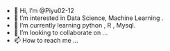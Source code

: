 - 👋 Hi, I’m @Piyu02-12
- 👀 I’m interested in Data Science, Machine Learning .
- 🌱 I’m currently learning python , R , Mysql.
- 💞️ I’m looking to collaborate on ...
- 📫 How to reach me ...

<!---
Piyu02-12/Piyu02-12 is a ✨ special ✨ repository because its `README.md` (this file) appears on your GitHub profile.
You can click the Preview link to take a look at your changes.
--->

